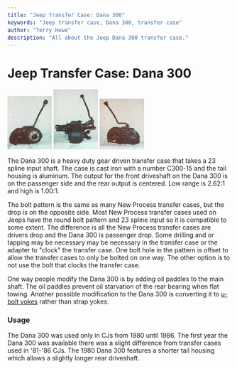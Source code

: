 ```yaml
---
title: "Jeep Transfer Case: Dana 300"
keywords: "Jeep transfer case, Dana 300, transfer case"
author: "Terry Howe"
description: "All about the Jeep Dana 300 transfer case."
---
```

# Jeep Transfer Case: Dana 300

[![D300 front](../../img/xfer/d300f_.jpg)](../../img/xfer/d300f.jpg) [![D300 side](../../img/xfer/d300s_.jpg)](../../img/xfer/d300s.jpg) [![D300 back](../../img/xfer/d300b_.jpg)](../../img/xfer/d300b.jpg)   

The Dana 300 is a heavy duty gear driven transfer case that takes a 23 spline input shaft. The case is cast iron with a number C300-15 and the tail housing is aluminum. The output for the front driveshaft on the Dana 300 is on the passenger side and the rear output is centered. Low range is 2.62:1 and high is 1.00:1. 

The bolt pattern is the same as many New Process transfer cases, but the drop is on the opposite side. Most New Process transfer cases used on Jeeps have the round bolt pattern and 23 spline input so it is compatible to some extent. The difference is all the New Process transfer cases are drivers drop and the Dana 300 is passenger drop. Some drilling and or tapping may be necessary may be necessary in the transfer case or the adapter to "clock" the transfer case. One bolt hole in the pattern is offset to allow the transfer cases to only be bolted on one way. The other option is to not use the bolt that clocks the transfer case.

One way people modify the Dana 300 is by adding oil paddles to the main shaft. The oil paddles prevent oil starvation of the rear bearing when flat towing. Another possible modification to the Dana 300 is converting it to [ u-bolt yokes](d300ub.md) rather than strap yokes. 

### Usage

The Dana 300 was used only in CJs from 1980 until 1986. The first year the Dana 300 was available there was a slight difference from transfer cases used in '81-'86 CJs. The 1980 Dana 300 features a shorter tail housing which allows a slightly longer rear driveshaft.